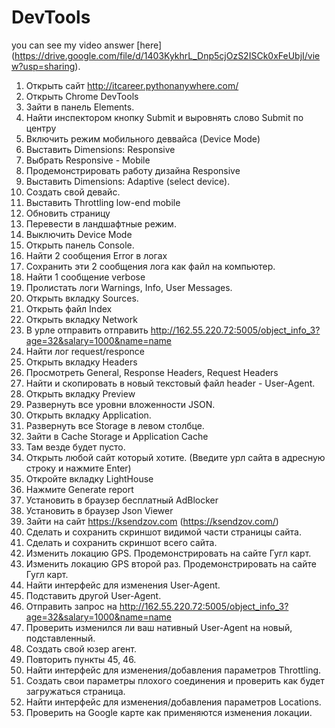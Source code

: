 # DevTools

you can see my video answer [here] (https://drive.google.com/file/d/1403KykhrL_Dnp5cjOzS2ISCk0xFeUbjI/view?usp=sharing). 

1. Открыть сайт http://itcareer.pythonanywhere.com/
2. Открыть Chrome DevTools
3. Зайти в панель Elements.
4. Найти инспектором кнопку Submit и выровнять слово Submit по центру
5. Включить режим мобильного деввайса (Device Mode)
6. Выставить Dimensions: Responsive 
7. Выбрать Responsive - Mobile
8. Продемонстрировать работу дизайна Responsive
9. Выставить Dimensions: Adaptive (select device).
10. Создать свой девайс.
11. Выставить Throttling low-end mobile
12. Обновить страницу
 13. Перевести в ландшафтные режим.
 14. Выключить Device Mode
 15. Открыть панель Console.
 16. Найти 2 сообщения Error в логах
 17. Сохранить эти 2 сообщения лога как файл на компьютер.
 18. Найти 1 сообщение verbose
 19. Пролистать логи Warnings, Info, User Messages.
 20. Открыть вкладку Sources.
 21. Открыть файл Index
 22. Открыть вкладку Network
 23. В урле отправить отправить http://162.55.220.72:5005/object_info_3?age=32&salary=1000&name=name
 24. Найти лог request/responce  
 25. Открыть вкладку Headers
 26. Просмотреть General, Response Headers, Request Headers
 27. Найти и скопировать в новый текстовый файл header - User-Agent.
 28. Открыть вкладку Preview
 29. Развернуть все уровни вложенности JSON.
 30. Открыть вкладку Application.
 31. Развернуть все Storage в левом столбце.
 32. Зайти в Cache Storage и Application Cache
 33. Там везде будет пусто.
 34. Открыть любой сайт который хотите. (Введите урл сайта в адресную строку и нажмите Enter)
 35. Откройте вкладку LightHouse
 36. Нажмите Generate report
 37. Установить в браузер бесплатный AdBlocker
 38. Установить в браузер Json Viewer
 39. Зайти на сайт https://ksendzov.com (https://ksendzov.com/)
 40. Сделать и сохранить скриншот видимой части страницы сайта.
 41. Сделать и сохранить скриншот всего сайта.
 42. Изменить локацию GPS. Продемонстрировать на сайте Гугл карт.
 43. Изменить локацию GPS второй раз. Продемонстрировать на сайте Гугл карт.
 44. Найти интерфейс для изменения User-Agent.
 45. Подставить другой User-Agent. 
 46. Отправить запрос на http://162.55.220.72:5005/object_info_3?age=32&salary=1000&name=name
 47. Проверить изменился ли ваш нативный User-Agent на новый, подставленный.
 48. Создать свой юзер агент.
 49. Повторить пункты 45, 46.
 50. Найти интерфейс для изменения/добавления параметров Throttling.
 51. Создать свои параметры плохого соединения и проверить как будет загружаться страница.
 52. Найти интерфейс для изменения/добавления параметров Locations.
 53. Проверить на Google карте как применяются изменения локации.

